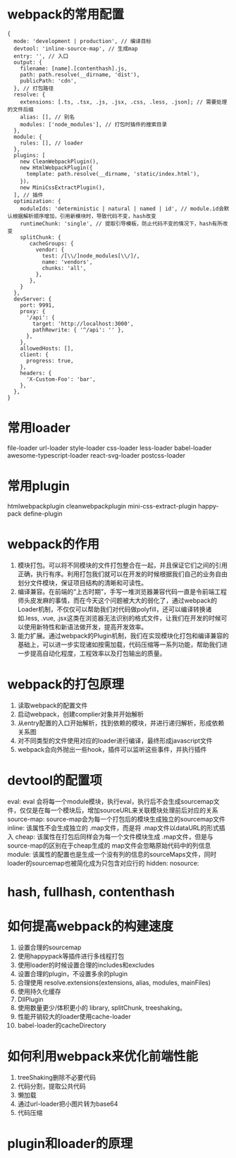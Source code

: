 # webpack的常用配置
```
{
  mode: 'development | production', // 编译目标
  devtool: 'inline-source-map', // 生成map
  entry: '', // 入口
  output: {
    filename: [name].[contenthash].js,
    path: path.resolve(__dirname, 'dist'),
    publicPath: 'cdn',
  }, // 打包路径
  resolve: {
    extensions: [.ts, .tsx, .js, .jsx, .css, .less, .json]; // 需要处理的文件后缀
    alias: [], // 别名
    modules: ['node_modules'], // 打包时插件的搜索目录
  },
  module: {
    rules: [], // loader
  },
  plugins: [
    new CleanWebpackPlugin(),
    new HtmlWebpackPlugin({
      template: path.resolve(__dirname, 'static/index.html'),
    })，
    new MiniCssExtractPlugin(),
  ], // 插件
  optimization: {
    moduleIds: 'deterministic | natural | named | id', // module.id会默认根据解析顺序增加，引用新模块时，导致代码不变，hash改变
    runtimeChunk: 'single', // 提取引导模板，防止代码不变的情况下，hash有所改变
    splitChunk: {
       cacheGroups: {
         vendor: {
           test: /[\\/]node_modules[\\/]/,
           name: 'vendors',
           chunks: 'all',
         },
       },
    }
  },
  devServer: {
    port: 9991,
    proxy: {
      '/api': {
        target: 'http://localhost:3000',
        pathRewrite: { '^/api': '' },
      },
    },
    allowedHosts: [],
    client: {
      progress: true,
    },
    headers: {
      'X-Custom-Foo': 'bar',
    },
  },
}
```

# 常用loader
file-loader
url-loader
style-loader
css-loader
less-loader
babel-loader
awesome-typescript-loader
react-svg-loader
postcss-loader

# 常用plugin
htmlwebpackplugin
cleanwebpackplugin
mini-css-extract-plugin
happy-pack
define-plugin

# webpack的作用
1. 模块打包。可以将不同模块的文件打包整合在一起，并且保证它们之间的引用正确，执行有序。利用打包我们就可以在开发的时候根据我们自己的业务自由划分文件模块，保证项目结构的清晰和可读性。
2. 编译兼容。在前端的“上古时期”，手写一堆浏览器兼容代码一直是令前端工程师头皮发麻的事情，而在今天这个问题被大大的弱化了，通过webpack的Loader机制，不仅仅可以帮助我们对代码做polyfill，还可以编译转换诸如.less, .vue, .jsx这类在浏览器无法识别的格式文件，让我们在开发的时候可以使用新特性和新语法做开发，提高开发效率。
3. 能力扩展。通过webpack的Plugin机制，我们在实现模块化打包和编译兼容的基础上，可以进一步实现诸如按需加载，代码压缩等一系列功能，帮助我们进一步提高自动化程度，工程效率以及打包输出的质量。

# webpack的打包原理
1. 读取webpack的配置文件
2. 启动webpack，创建complier对象并开始解析
3. 从entry配置的入口开始解析，找到依赖的模块，并进行递归解析，形成依赖关系图
4. 对不同类型的文件使用对应的loader进行编译，最终形成javascript文件
5. webpack会向外抛出一些hook，插件可以监听这些事件，并执行插件

# devtool的配置项
eval: eval 会将每一个module模块，执行eval，执行后不会生成sourcemap文件，仅仅是在每一个模块后，增加sourceURL来关联模块处理前后对应的关系
source-map: source-map会为每一个打包后的模块生成独立的sourcemap文件
inline: 该属性不会生成独立的 .map文件，而是将 .map文件以dataURL的形式插入
cheap: 该属性在打包后同样会为每一个文件模块生成 .map文件，但是与source-map的区别在于cheap生成的 map文件会忽略原始代码中的列信息
module: 该属性的配置也是生成一个没有列的信息的sourceMaps文件，同时loader的sourcemap也被简化成为只包含对应行的
hidden:
nosource:


# hash, fullhash, contenthash

# 如何提高webpack的构建速度
1. 设置合理的sourcemap
2. 使用happypack等插件进行多线程打包
3. 使用loader的时候设置合理的includes和excludes
4. 设置合理的plugin，不设置多余的plugin
5. 合理使用 resolve.extensions(extensions, alias, modules, mainFiles)
6. 使用持久化缓存
7. DllPlugin
8. 使用数量更少/体积更小的 library, splitChunk, treeshaking。
9. 性能开销较大的loader使用cache-loader
10. babel-loader的cacheDirectory

# 如何利用webpack来优化前端性能
1. treeShaking删除不必要代码
2. 代码分割，提取公共代码
3. 懒加载
4. 通过url-loader把小图片转为base64
5. 代码压缩

# plugin和loader的原理

